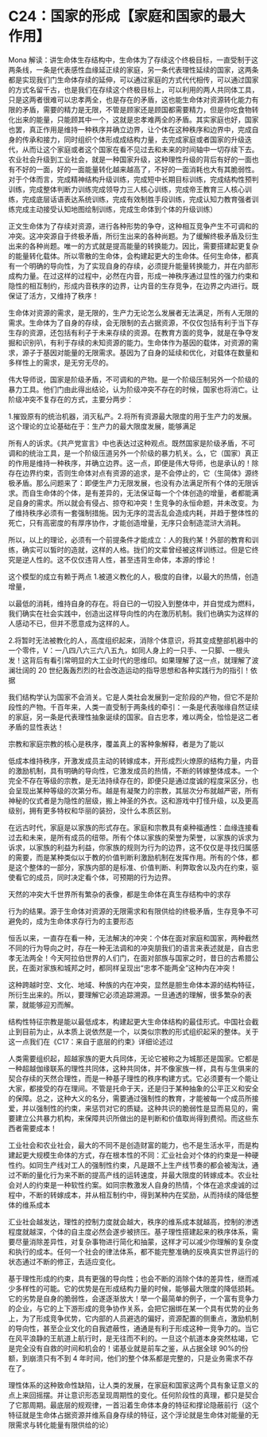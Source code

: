 # C24：国家的形成【家庭和国家的最大作用】

Mona 解读：讲生命体生存结构中，生命体为了存续这个终极目标，一直受制于这两条线，一条是代表感性血缘延正续的家庭，另一条代表理性延续的国家，这两条都是实现我们门生命体存续的延伸，可以通过家庭的方式代代相传，可以通过国家的方式名留千古，也是我们在存续这个终极目标上，可以利用的两人共同体工具，只是这两者很难可以忠孝两全，也是存在的矛盾，这也能生命体对资源转化能力有限的矛盾，需要的精力是无限，不管是顾家还是顾国都需要精力，但是你吃食物转化出来的能量，只能顾其中一个，这就是忠孝难两全的矛盾。其实家庭也好，国家也罢，真正作用是维持一种秩序并确立边界，让个体在这种秩序和边界中，完成自身的传承和接力，同时组织个体形成成结构力量，去完成家庭或者国家的升级迭代，从而让这个家庭或者这个国家在看不见过去和未来的时间轴中一切存续下去。农业社会升级到工业社会，就是一种国家升级，这种理性升级的背后有好的一面也有不好的一面，好的一面能量转化越来越高了，不好的一面消耗也大有其脆弱性。对于个体而言，完成精神结构升级训练，完成短中长期目标训练，完成结构性预判训练，完成整体判断力训练完成领导力三人核心训练，完成帝王教育三人核心训练，完成底层话语表达系统训练，完成有效制胜手段训练，完成认知力教育强者训练完成主动接受认知地图绘制训练，完成生命体到个体的升级训练）

正文生命体为了存续对资源，进行各种形势的争夺，这种相互竞争产生不可调和的冲突。这冲突源自于终极矛盾，所衍生出来的各种尚题。为了缓解终极矛盾及衍生出来的各种尚题。唯一的方式就是提高能量的转换能力。因比，需要搭建起更复杂的能量转化载体。所以零散的生命体，会构建起更大的生命体。任何生命体，都真有一个明确的导向性，为了实现自身的存续，必须提升能量转换能力，并在内部形成构力量。在过这样的过程中，必然在内音，形成一神秩序通过显性的强力约束和隐性的相互制约，形成内音秩序的边界，让内音的生存竞争，在边界之内进行。既保证了活方，又维持了秩序！

生命体对资源的需求，是无限的，生产力无论怎么发展者无法满足，所有人无限的需求。生命体为了自身的存续，会无限制的去占据资源，不仅仅包括有利于当下存生存的资源，还包括有利子于未来存续的资源。在教育方面的竞争，就是在争夺发掘和识别叭，有利于存续的未知资源的能力。生命体作为基因的载体，对资源的需求，源子于基因对能量的无限需求。基因为了自身的延续和优化，对载体在数量和多样性上的需求，是无穷无尽的。

伟大导师说，国家是阶级矛盾，不可调和的产物。是一个阶级压制另外一个阶级的暴力工具。他们门由此得出结论，认为阶级冲突不存在的时候，国家也将消亡。让阶级冲突不复存在的方式，主要分两步：

1.摧毁原有的统治机器，消灭私产。2.将所有资源最大限度的用于生产力的发展。这个理论的立论基础在于：生产力的最大限度发展，能够满足

所有人的诉求。《共产党宣言》中也表达过这种观点。既然国家是阶级矛盾，不可调和的统治工具，是一个阶级压道另外一个阶级的暴力机关。么，它（国家）真正的作用是维持一种秩序，并确立边界。这一点，即便是伟大导师，也是承认的！除存在边界约束，否则生命体对点有资源的追求，是不会停止的，它（生简体》源终极矛盾。那么问题来了：即便生产力无限发展，也没有办法满足所有个体的无限诉求。而自生命体的个体，是有差异的，无法保证每一个个体创造的增量，者都能满足自身的需求。所以就会有侵占、掠夺和冲突！生竞争的永恒命题，并未改变。为了维持秩序必须有一套强制措施。因为无序的混舌乱会造成内耗，并趋于整体性的死亡，只有高密度的有厚序协作，才能创造增量，无序只会制造混浒大消耗。

所以，以上的理论，必须有一个前提条件才能成立：人的我约某！外部的教育和训练，确实可以皙时的造就，这样的人格。拢们的文辈曾经被这样训练过。但是它终究是逆人性的。这不仅仅违背人性，甚至违背生命体，本源的悸论！

这个模型的成立有赖于两点 1.被道义教化的人，极度的自律，以最大的热情，创造增量，

以最低的消耗，维持自身的存在。将自已的一切投入到整体中，并自觉成为燃料，我们确实在社会实践中，创造出这样导向性的内在激历机制。我们也确实为这样的人感动不已，但并不愿意成为这样的人。

2.将暂时无法被教化的人，高度组织起来，消除个体意识，将其变成整部机器中的一个零件，V：一八四八六三六八五九，如同人身上的一只手、一只脚、一根头发！这背后有看引常明显的大工业时代的思维印。如果理解了这一点，就理解了波澜壮阔的 20 世纪轰轰烈烈的社会改造运动的指导思想和各种实践行为的指引！依据

我们结构学认为国家不会消关。它是人类社会发展到一定阶段的产物，但它不是阶段性的产物。千百年来，人类一直受制于两条线的牵引：一条是代表咖缘自然证续的家庭，另一条是代表理性抽象诞续的国家。自古忠孝，难以两全，恰恰是这二者矛盾的显性表达！

宗教和家庭宗教的核心是秩序，覆盖真上的客种象解释，者是为了能以

低成本维持秩序，开激发成员主动的转嫁成本，开形成烈火燎原的结构力量，内音的激励机制，具有明确的导向性，它激发成员的热情，不断的转嫁整体成本。一个完全不存在等级的宗教，是无法持续存在的，即便只是通过度诚的程度采区分，也会呈现出某种等级的次第分布。越是有凝聚力的宗教，其层次分布就越严密，所有神秘的仪式者是为隐性的层级，搬上神圣的外衣。这和游戏中打怪升级，以及更高级别，拥有更多特权和华丽的装扮，没什么本质区别。

在远古时代，家庭是以家族的形式存在。家庭和宗教具有桌种福通性：血缘连接看过去和未来，是所有成员的纽带。所有个体以家族的荣誉为荣誉，以家族的诉求为诉求，以家族的利益为利益，你家族的规则为行为的边界，这不仅仅是寻找归属感的需要，而是某种类似以于教的价值判断利激励机制在发挥作用。所有的个体，都是这个整体的一部分，家族内部的是标准、价值判断、利弊取舍以及内在约束，驱使看它的成员，同时决定看个体，可预期的行为边界。

天然的冲突大千世界所有繁杂的表像，都是生命体在真生存结构中的求存

行为的结果。源于生命体对资源的无限需求和有限供给的终极矛盾，生存竞争不可避免的，成为生命体求存行为的主要形态

恒舌以来，一直存在看一种，无法解决的冲突：个体在面对家庭和国家，两种截然不同的行为导向之时，存在一种无法调和的冲突朋我们的语言来表述就是，自古忠孝无法两全！今天阿拉伯世界的人们门，在面对部族与国家之时，昔日的古希腊公民，在面对家族和城邦之时，都同样呈现出“忠孝不能两全”这种内在冲突！

这种跨越时空、文化、地域、种族的内在冲突，显然是胆生命体本源的结构特征，所衍生出来的。所以，要理解它必须追踪溯源。一旦通透的理解，很多繁杂的表蒙，就能够迎刃而解。

结构性特征宗教是能以最低成本，构建起更大生命体结构的最佳形式。中国社会截止到目前为止，从本质上说依然是一个，以类似宗教的形式组织起采的整体。关于这一点我们在《C17：来自于底层的约束》详细论述过

人类需要组织起，超越家族的更大兵同体，无论它被称之为城那还是国家。它都是一种超越伽缘联系的理性共同体，这种共同体，并不像家族一样，具有与生俱来的契合存续的天然合理性，而是一种基子理性的秩序构建方式。它必须要有一个能让大家，都接受的存在理间。不管是托命于天，还是归于某种抽象的公平正义和安全的保障。总之，这种大义的名分，需要通过强制性的教育，才能被每一个成员所接爱，并以强制性的约束，来惩罚对它的质疑。这种共识的脆弱性是显而易见的，需要建立公共暴力机构，来保障共识所做出的是判断和价值取尚得到费彻。而这些东西者需要成本！

工业社会和农业社会，最大的不同不是创造财富的能力，也不是生活水平，而是构建起更大规模生命体的方式，存在根本性的不同：汇业社会对个体的约束是一种硬性约。如同生产线对工人的强制性约束，凡是跟不上生产线节奏的都会被淘汰，通过不断的量化行为来不断的提高产线的运转速度，并最大限度的转嫁成本。农业社会对人的约束是一种软性约案。如同宗教激发人自身的热情，个体在追求虔诚的过程中，不断的转嫁成本，并从相互制约中，得到某种内在奖励，从而持续的降低整体的维系成本

汇业社会越发达，理性的控制力度就会越大，秩序的维系成本就越高，控制的渗透程度就越深，个体的自主度必然会遂步被挤压。基子理性搭建起来的秩序体系，需要尽量消除差异性，对复杂事物进行简化和抽蒙，这样才可以减少你理解的复杂度和执行的成本。任何一个社会的律法体系，都不能完整准确的反唤真实世界运行的状态通过不断的修正，去适应变化。

基于理性形成的约束，具有更强的导向性；也会不断的消除个体的差异性，继而减少多样性的可能。它的优势是在形成结构力量的时候，能够最大限度的降低损耗。它的劣势是自身的脆弱性，会遂逐渐放大！举一个最简单的例子，一个富有竞争力的企业，与它的上下游形成的竞争协作关系，会把它捆绑在某一个具有优势的业务上，为了形成竞争优势，它内部的人员避选的偏好，资源配置的侧重点，激励机制的导向性，甚至企业文化的自我遮蔽性，通通是有利于形成这种一竞争力的。当它在风平浪静的王航道上航行时，是无往而不利的。一旦这个航道本身突然枯竭，它是完全没有自救的时间和机会的！诺基业就是前车之鉴，从占据全球 90%的份额，到崩溃只有不到 4 年时间，他们的整个体系都是完整的，只是业务需求不存在了。

理性体系的这种致命性缺陷，让人类的发展，在家庭和国家这两个具有象证意义的点上来回摇摆。并让意识形态呈现周期性的变化。任何阶段性的真理，都只是契合了它那周期。最底层的规观律，一首沿着生命体本身的特征和撑论隐蔽前行（这个特征就是生命体占据资源并维系自身存续的特征，这个浮论就是生命体对能量的无限需求与转化能量有限供给的论）